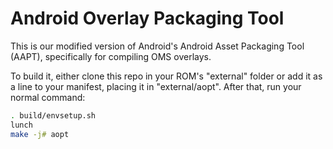 # Android Overlay Packaging Tool

This is our modified version of Android's Android Asset Packaging Tool (AAPT), specifically for compiling OMS overlays.

To build it, either clone this repo in your ROM's "external" folder or add it as a line to your manifest, placing it in "external/aopt". After that, run your normal command:

```bash
. build/envsetup.sh
lunch
make -j# aopt
```
